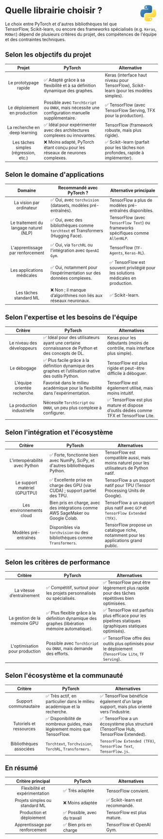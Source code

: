 # **Quelle librairie choisir ?**<a href="../"><img src="../../assets/logo/Python-logo-notext.svg" alt="Python" align="right" height="64px"></a>
Le choix entre PyTorch et d'autres bibliothèques tel que TensorFlow, Scikit-learn, ou encore des frameworks spécialisés (e.g. `Keras`, `MXNet`) dépend de plusieurs critères du projet, des compétences de l'équipe et des contraintes techniques.   
## **Selon les objectifs du projet**
Projet | PyTorch | Alternative
:-:|---|---
Le prototypage rapide | ✅ Adapté grâce à sa flexibilité et à sa définition dynamique des graphes. | Keras (interface haut niveau pour TensorFlow), Scikit-learn (pour les modèles simples).
Le déploiement en production | Possible avec `TorchScript` ou `ONNX`, mais nécessite une configuration manuelle supplémentaire. | ✅ TensorFlow (avec TensorFlow Serving, TFX pour la production).
La recherche en deep learning | ✅ Idéal pour expérimenter avec des architectures complexes ou innovantes. | TensorFlow (framework robuste, mais plus rigide).
Les tâches simples (régression, etc.) | ❌ Moins adapté, PyTorch étant conçu pour les réseaux de neurones complexes. | ✅ Scikit-learn (parfait pour les tâches non profondes, rapide à implémenter).
## **Selon le domaine d'applications**
Domaine | Recommandé avec PyTorch ? | Alternative principale
:-:|---|---
La vision par ordinateur | ✅ Oui, avec `torchvision` (datasets, modèles pré-entraînés). | TensorFlow a plus de modèles pré-entraînés disponibles.
Le traitement du langage naturel (NLP) | ✅ Oui, avec des bibliothèques comme `torchtext` et Transformers (Hugging Face). | TensorFlow (avec `TensorFlow Text`) ou frameworks spécifiques comme `AllenNLP`.
L'apprentissage par renforcement | ✅ Oui, via `TorchRL` ou l'intégration avec `OpenAI Gym`. | TensorFlow (`TF-Agents`, `Keras-RL`).
Les applications médicales | ✅ Oui, notamment pour l’expérimentation sur des données complexes. | ✅ TensorFlow est souvent privilégié pour les solutions médicales en production.
Les tâches standard ML | ❌ Non ; il manque d’algorithmes non liés aux réseaux neuronaux. | ✅ Scikit-learn.
## **Selon l'expertise et les besoins de l'équipe**
Critère | PyTorch | Alternatives
:-:|---|---
Le niveau des développeurs | ✅ Idéal pour des utilisateurs ayant une certaine connaissance de Python et des concepts de DL. | Keras pour les débutants (moins de contrôle, mais interface plus simple).
Le débogage | ✅ Plus facile grâce à la définition dynamique des graphes et l’utilisation native des outils Python. | TensorFlow est plus rigide et peut-être difficile à déboguer.
L'équipe orientée recherche | Favorisé dans le milieu académique pour la flexibilité dans l'expérimentation. | TensorFlow est également utilisé, mais moins intuitif.
La production industrielle | Nécessite `TorchScript` ou `ONNX`, un peu plus complexe à configurer. | ✅ TensorFlow est plus mature et dispose d’outils dédiés comme TFX et TensorFlow Lite.
## **Selon l'intégration et l'écosystème**
Critère | PyTorch | Alternatives
:-:|---|---
L'interopérabilité avec Python | ✅ Forte, fonctionne bien avec NumPy, SciPy, et d'autres bibliothèques Python. | TensorFlow est compatible aussi, mais moins naturel pour les utilisateurs de Python natif.
Le support matériel (GPU/TPU) | ✅ Excellente prise en charge des GPU (via CUDA) ; support partiel des TPU. | TensorFlow a un support natif pour TPU (Tensor Processing Units de Google).
Les environnements cloud | Bien pris en charge, avec des intégrations comme AWS SageMaker ou Google Colab.	| TensorFlow a un support plus natif avec `GCP` et `TensorFlow Extended (TFX)`.
Modèles pré-entraînés | Disponibles via `torchvision` ou des bibliothèques comme `Transformers`. | TensorFlow propose un catalogue riche, notamment pour les applications grand public.
## **Selon les critères de performance**
Critère | PyTorch | Alternatives
:-:|---|---
La vitesse d’entraînement | ✅ Compétitif, surtout pour les projets personnalisés ou spécialisés. | ✅ TensorFlow peut être légèrement plus rapide pour des tâches répétitives bien optimisées.
La gestion de la mémoire GPU | ✅ Plus flexible grâce à la définition dynamique des graphes (libération mémoire automatique). | ✅ TensorFlow est parfois plus efficace pour les pipelines statiques (graphiques statiques optimisés).
L'optimisation pour production | Possible avec `TorchScript` ou `ONNX`, mais demande des efforts. | ✅ TensorFlow offre des outils plus optimisés pour le déploiement (`TensorFlow Lite`, `TF Serving`).
## **Selon l'écosystème et la communauté**
Critère | PyTorch | Alternatives
:-:|---|---
Support communautaire | ✅ Très actif, en particulier dans le milieu académique et la recherche. | ✅ TensorFlow bénéficie également d’un large support, mais plus orienté vers l’industrie.
Tutoriels et ressources | ✅ Disponibilité de nombreux guides, mais légèrement moins que TensorFlow. | ✅ TensorFlow a un écosystème plus structuré (TensorFlow Hub, TensorFlow Extended).
Bibliothèques associées | `Torchtext`, `Torchvision`, `TorchRL`, `Transformers`. | `TensorFlow Extended (TFX)`, `TensorFlow Text`, `TensorFlow.js`.
## **En résumé**

<div align="center">

Critère principal | PyTorch | Alternatives
:-:|---|---
Flexibilité et expérimentation | ✅ Très adaptée | TensorFlow convient.
Projets simples ou standard ML | ❌ Moins adaptée | ✅ Scikit-learn est recommandé.
Production et déploiement | ✅ Possible, avec du travail | TensorFlow est plus mature.
Apprentissage par renforcement | ✅ Bien pris en charge | TensorFlow et OpenAI Gym.
